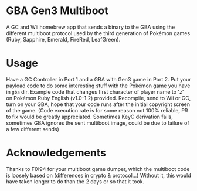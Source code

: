 # GBA Gen3 Multiboot
A GC and Wii homebrew app that sends a binary to the GBA using the different multiboot protocol used by the third generation of Pokémon games (Ruby, Sapphire, Emerald, FireRed, LeafGreen).

# Usage
Have a GC Controller in Port 1 and a GBA with Gen3 game in Port 2.
Put your payload code to do some interesting stuff with the Pokémon game you have in `gba` dir. Example code that changes first character of player name to 'z' on Pokémon Ruby English (v1.0-1.2) provided.
Recompile, send to Wii or GC, turn on your GBA, hope that your code runs after the initial copyright screen of the game.
(Code execution rate is for some reason not 100% reliable, PR to fix would be greatly appreciated. Sometimes KeyC derivation fails, sometimes GBA ignores the sent multiboot image, could be due to failure of a few different sends)

# Acknowledgements
Thanks to FIX94 for your multiboot game dumper, which the multiboot code is loosely based on (differences in crypto & protocol...)
Without it, this would have taken longer to do than the 2 days or so that it took.
